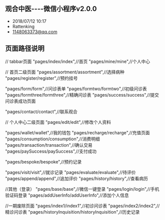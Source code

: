 ## 观合中医----微信小程序v2.0.0

- 2018/07/12 10:17
- Rattenking
- 1148063373@qq.com

## 页面路径说明

// tabbar页面
"pages/index/index",//首页
"pages/mine/mine",//个人中心

// 首页二级页面
"pages/assortment/assortment",//选择病种
"pages/register/register",//预约挂号

"pages/form/form",//问诊表单
"pages/formtwo/formtwo",//初级问诊表
"pages/formthree/formthree",//精确问诊表
"pages/success/success",//提交问诊表成功页面

"pages/contact/contact",//联系观合

// 个人中心二级页面
"pages/edit/edit",//修改个人资料

"pages/wallet/wallet",//我的钱包
"pages/recharge/recharge",//充值页面
"pages/consumption/consumption",//消费明细
"pages/transaction/transaction",//确认交易
"pages/paySuccess/paySuccess",//支付成功

"pages/bespoke/bespoke",//预约记录

"pages/visit/visit",//就诊记录
"pages/evaluate/evaluate",//待评价
"pages/append/append",//追加评价
"pages/history/history",//查看病历

//其他（登录）
"pages/base/base",//微信一键登录
"pages/login/login",//手机验证码登录
"pages/addUserInfo/addUserInfo",//添加个人信息

//一期废除页面
"pages/index1/index1",//初诊问诊表
"pages/index2/index2",//精诊问诊表
"pages/historyInquisition/historyInquisition",//历史记录



